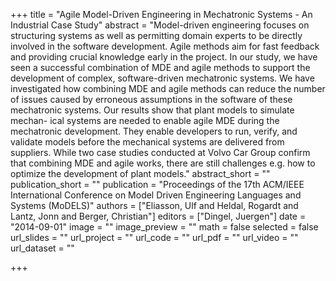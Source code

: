 +++
title = "Agile Model-Driven Engineering in Mechatronic Systems - An Industrial Case Study"
abstract = "Model-driven engineering focuses on structuring systems as well as permitting domain experts to be directly involved in the software development. Agile methods aim for fast feedback and providing crucial knowledge early in the project. In our study, we have seen a successful combination of MDE and agile methods to support the development of complex, software-driven mechatronic systems. We have investigated how combining MDE and agile methods can reduce the number of issues caused by erroneous assumptions in the software of these mechatronic systems. Our results show that plant models to simulate mechan- ical systems are needed to enable agile MDE during the mechatronic development. They enable developers to run, verify, and validate models before the mechanical systems are delivered from suppliers. While two case studies conducted at Volvo Car Group confirm that combining MDE and agile works, there are still challenges e.g. how to optimize the development of plant models."
abstract_short = ""
publication_short = ""
publication = "Proceedings of the 17th ACM/IEEE International Conference on Model Driven Engineering Languages and Systems (MoDELS)"
authors = ["Eliasson, Ulf and Heldal, Rogardt and Lantz, Jonn and Berger, Christian"]
editors = ["Dingel, Juergen"]
date = "2014-09-01"
image = ""
image_preview = ""
math = false
selected = false
url_slides = ""
url_project = ""
url_code = ""
url_pdf = ""
url_video = ""
url_dataset = ""

+++
